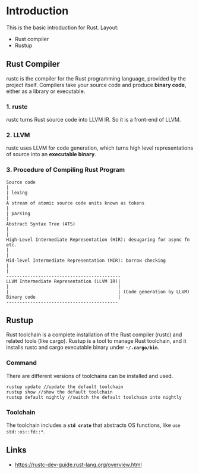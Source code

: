 # Introduction
This is the basic introduction for Rust.
Layout:
- Rust compiler
- Rustup

## Rust Compiler
rustc is the compiler for the Rust programming language,
provided by the project itself.
Compilers take your source code and produce **binary code**, either as a library or executable.

### 1. rustc
rustc turns Rust source code into LLVM IR.
So it is a front-end of LLVM.

### 2. LLVM
rustc uses LLVM for code generation,
which turns high level representations of source into an **executable binary**.

### 3. Procedure of Compiling Rust Program
```
Source code
|
| lexing
|
A stream of atomic source code units known as tokens
|
| parsing
|
Abstract Syntax Tree (ATS)
|
|
High-Level Intermediate Representation (HIR): desugaring for async fn etc.
|
|
Mid-level Intermediate Representation (MIR): borrow checking
|
|
-------------------------------------------
LLVM Intermediate Representation (LLVM IR)|
|                                         |
|                                         | (Code generation by LLVM)
Binary code                               |
------------------------------------------
```

## Rustup
Rust toolchain is a complete installation of the Rust compiler (rustc) and related tools (like cargo).
Rustup is a tool to manage Rust toolchain,
and it installs rustc and cargo executable binary under **`~/.cargo/bin`**.

### Command
There are different versions of toolchains can be installed and used.
```
rustup update //update the default toolchain
rustup show //show the default toolchain
rustup default nightly //switch the default toolchain into nightly
```
### Toolchain
The toolchain includes a **`std crate`** that abstracts OS functions, like `use std::os::fd::*`.

## Links
- https://rustc-dev-guide.rust-lang.org/overview.html
